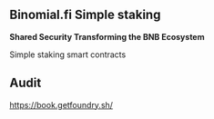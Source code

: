 ## Binomial.fi Simple staking

**Shared Security Transforming the BNB Ecosystem**

Simple staking smart contracts

## Audit

https://book.getfoundry.sh/